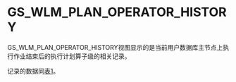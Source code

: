 # GS\_WLM\_PLAN\_OPERATOR\_HISTORY<a name="ZH-CN_TOPIC_0244379688"></a>

GS\_WLM\_PLAN\_OPERATOR\_HISTORY视图显示的是当前用户数据库主节点上执行作业结束后的执行计划算子级的相关记录。

记录的数据同[表1](GS_WLM_PLAN_OPERATOR_INFO.md#zh-cn_topic_0111176227_table85181143511)。


